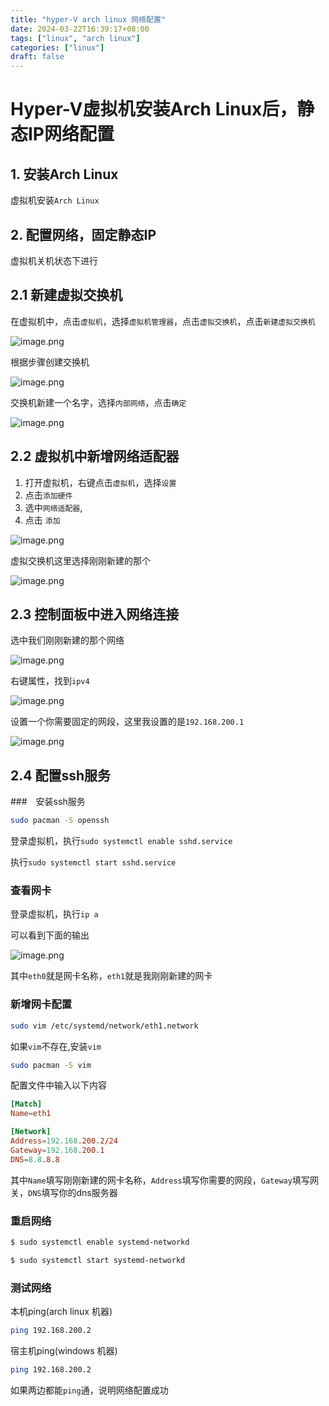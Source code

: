 ```yaml
---
title: "hyper-V arch linux 网络配置"
date: 2024-03-22T16:39:17+08:00
tags: ["linux", "arch linux"]
categories: ["linux"]
draft: false
---
```



# Hyper-V虚拟机安装Arch Linux后，静态IP网络配置



## 1. 安装Arch Linux

虚拟机安装`Arch Linux`




## 2. 配置网络，固定静态IP


虚拟机关机状态下进行


## 2.1 新建虚拟交换机

在虚拟机中，点击`虚拟机`，选择`虚拟机管理器`，点击`虚拟交换机`，点击`新建虚拟交换机`


![image.png](https://p1-juejin.byteimg.com/tos-cn-i-k3u1fbpfcp/685cf337ca144ab09e6ad5945c08902a~tplv-k3u1fbpfcp-jj-mark:0:0:0:0:q75.image#?w=1067&h=1012&s=124895&e=png&b=fdfdfd)


根据步骤创建交换机

![image.png](https://p3-juejin.byteimg.com/tos-cn-i-k3u1fbpfcp/93d154b4aa194c0ea608808c244ae07c~tplv-k3u1fbpfcp-jj-mark:0:0:0:0:q75.image#?w=873&h=691&s=112658&e=png&b=f6f6f6)


交换机新建一个名字，选择`内部网络`，点击`确定`

![image.png](https://p6-juejin.byteimg.com/tos-cn-i-k3u1fbpfcp/9e30f5ee816340d8aebc7dc9c280199b~tplv-k3u1fbpfcp-jj-mark:0:0:0:0:q75.image#?w=878&h=846&s=147673&e=png&b=f4f4f4)


## 2.2 虚拟机中新增网络适配器

1. 打开虚拟机，右键点击`虚拟机`，选择`设置`
2. 点击`添加硬件`
3. 选中`网络适配器`,
4. 点击 `添加`

![image.png](https://p3-juejin.byteimg.com/tos-cn-i-k3u1fbpfcp/3534759b6291477481b15ef3d1629e47~tplv-k3u1fbpfcp-jj-mark:0:0:0:0:q75.image#?w=833&h=758&s=66623&e=png&b=f5f5f5)

虚拟交换机这里选择刚刚新建的那个

![image.png](https://p1-juejin.byteimg.com/tos-cn-i-k3u1fbpfcp/d621cfe14e864c1c8690670d2e2b8dcb~tplv-k3u1fbpfcp-jj-mark:0:0:0:0:q75.image#?w=1022&h=813&s=200477&e=png&b=f3f2f2)


## 2.3 控制面板中进入网络连接

选中我们刚刚新建的那个网络

![image.png](https://p1-juejin.byteimg.com/tos-cn-i-k3u1fbpfcp/ad85beb5c34d47caa82f8ef58955513c~tplv-k3u1fbpfcp-jj-mark:0:0:0:0:q75.image#?w=1117&h=632&s=56890&e=png&b=ffffff)


右键属性，找到`ipv4`

![image.png](https://p1-juejin.byteimg.com/tos-cn-i-k3u1fbpfcp/62e3e5d2cc944519a982dfc3e9d9cde0~tplv-k3u1fbpfcp-jj-mark:0:0:0:0:q75.image#?w=577&h=355&s=25693&e=png&b=fbfbfb)


设置一个你需要固定的网段，这里我设置的是`192.168.200.1`

![image.png](https://p9-juejin.byteimg.com/tos-cn-i-k3u1fbpfcp/2242e5bf28484f329aa2c0df4da93708~tplv-k3u1fbpfcp-jj-mark:0:0:0:0:q75.image#?w=463&h=578&s=28259&e=png&b=fbfbfb)



## 2.4 配置ssh服务


###　安装ssh服务

```bash
sudo pacman -S openssh
```

登录虚拟机，执行`sudo systemctl enable sshd.service`

执行`sudo systemctl start sshd.service`


### 查看网卡

登录虚拟机，执行`ip a`

可以看到下面的输出

![image.png](https://p1-juejin.byteimg.com/tos-cn-i-k3u1fbpfcp/89b06b3a7f6b4c97ae46b4e3be624fb4~tplv-k3u1fbpfcp-jj-mark:0:0:0:0:q75.image#?w=1199&h=540&s=96173&e=png&b=0d0d0d)


其中`eth0`就是网卡名称，`eth1`就是我刚刚新建的网卡


### 新增网卡配置

```sh
sudo vim /etc/systemd/network/eth1.network
```

如果`vim`不存在,安装`vim`

```bash
sudo pacman -S vim
```


配置文件中输入以下内容

```conf
[Match]
Name=eth1

[Network]
Address=192.168.200.2/24
Gateway=192.168.200.1
DNS=8.8.8.8
```

其中`Name`填写刚刚新建的网卡名称，`Address`填写你需要的网段，`Gateway`填写网关，`DNS`填写你的dns服务器


### 重启网络

```bash
$ sudo systemctl enable systemd-networkd

$ sudo systemctl start systemd-networkd

```


### 测试网络

本机ping(arch linux 机器)
```bash
ping 192.168.200.2
```

宿主机ping(windows 机器)
```bash
ping 192.168.200.2
```
如果两边都能`ping`通，说明网络配置成功


